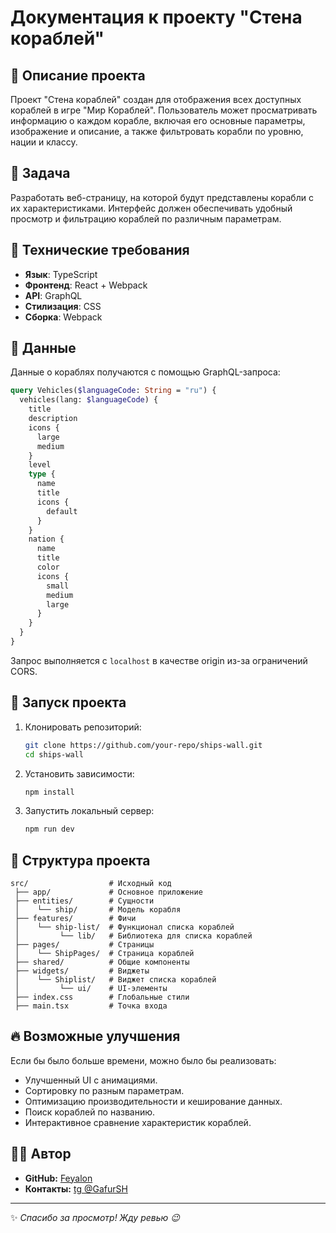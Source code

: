 # Документация к проекту "Стена кораблей"

## 📖 Описание проекта
Проект "Стена кораблей" создан для отображения всех доступных кораблей в игре "Мир Кораблей". Пользователь может просматривать информацию о каждом корабле, включая его основные параметры, изображение и описание, а также фильтровать корабли по уровню, нации и классу.

## 🎯 Задача
Разработать веб-страницу, на которой будут представлены корабли с их характеристиками. Интерфейс должен обеспечивать удобный просмотр и фильтрацию кораблей по различным параметрам.

## 🔧 Технические требования
- **Язык**: TypeScript
- **Фронтенд**: React + Webpack
- **API**: GraphQL
- **Стилизация**: CSS
- **Сборка**: Webpack

## 📡 Данные
Данные о кораблях получаются с помощью GraphQL-запроса:

```graphql
query Vehicles($languageCode: String = "ru") {
  vehicles(lang: $languageCode) {
    title
    description
    icons {
      large
      medium
    }
    level
    type {
      name
      title
      icons {
        default
      }
    }
    nation {
      name
      title
      color
      icons {
        small
        medium
        large
      }
    }
  }
}
```

Запрос выполняется с `localhost` в качестве origin из-за ограничений CORS.

## 🚀 Запуск проекта

1. Клонировать репозиторий:
   ```sh
   git clone https://github.com/your-repo/ships-wall.git
   cd ships-wall
   ```
2. Установить зависимости:
   ```sh
   npm install
   ```
3. Запустить локальный сервер:
   ```sh
   npm run dev
   ```

## 📂 Структура проекта
```
src/                  # Исходный код
 ├── app/             # Основное приложение
 ├── entities/        # Сущности
 │    └── ship/       # Модель корабля
 ├── features/        # Фичи
 │    └── ship-list/  # Функционал списка кораблей
 │         └── lib/   # Библиотека для списка кораблей
 ├── pages/           # Страницы
 │    └── ShipPages/  # Страница кораблей
 ├── shared/          # Общие компоненты
 ├── widgets/         # Виджеты
 │    └── Shiplist/   # Виджет списка кораблей
 │         └── ui/    # UI-элементы
 ├── index.css        # Глобальные стили
 ├── main.tsx         # Точка входа
```

## 🔥 Возможные улучшения
Если бы было больше времени, можно было бы реализовать:
- Улучшенный UI с анимациями.
- Сортировку по разным параметрам.
- Оптимизацию производительности и кеширование данных.
- Поиск кораблей по названию.
- Интерактивное сравнение характеристик кораблей.

## 👨‍💻 Автор
- **GitHub:** [Feyalon](https://github.com/Feyalon)
- **Контакты:** [tg @GafurSH](https://t.me/GafurSH)

---
✨ *Спасибо за просмотр! Жду ревью 😉*


